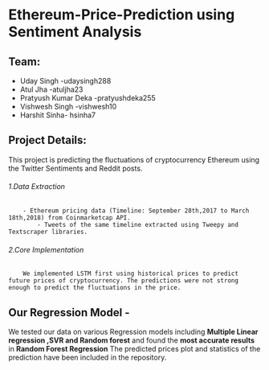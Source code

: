 # Ethereum-Price-Prediction using Sentiment Analysis
 ## Team:
- Uday Singh -udaysingh288
- Atul Jha   -atuljha23
- Pratyush Kumar Deka -pratyushdeka255
- Vishwesh Singh -vishwesh10
- Harshit Sinha- hsinha7
 

## Project Details:
This project is predicting the fluctuations of cryptocurrency Ethereum using the Twitter Sentiments and Reddit posts.
###### 1.Data Extraction
		- Ethereum pricing data (Timeline: September 28th,2017 to March 18th,2018) from Coinmarketcap API.
            - Tweets of the same timeline extracted using Tweepy and Textscraper libraries.
###### 2.Core Implementation
		We implemented LSTM first using historical prices to predict future prices of cryptocurrency. The predictions were not strong enough to predict the fluctuations in the price.

## Our Regression Model -
We tested our data on various Regression models including **Multiple Linear regression ,SVR and Random forest** and found the **most accurate results** in **Random Forest Regression** 
The predicted prices plot and statistics of the prediction have been included in the repository.               
